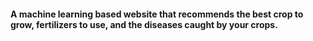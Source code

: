 #### A machine learning based website that recommends the best crop to grow, fertilizers to use, and the diseases caught by your crops.
